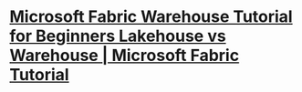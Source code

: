 # **[Microsoft Fabric Warehouse Tutorial for Beginners Lakehouse vs Warehouse | Microsoft Fabric Tutorial](https://www.youtube.com/watch?v=qtr6HIW4cpo&list=PLWf6TEjiiuIBTbeXe5huK9c0DCA1SnY-D&index=1)**
